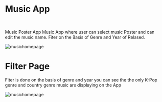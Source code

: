 <h1>Music App</h1>
<br/>
<p>Music Poster App
Music App where user can select music Poster and can edit the music name.
Fiter on the Basis of Genre and Year of Relased.</p>

![musichomepage](https://user-images.githubusercontent.com/101575981/205494002-bf1ccf77-b63f-4e41-a4e7-44368cd99a91.PNG)



<h1>Filter Page</h1>
Fiter is done on the basis of genre and year you can see the the only K-Pop genre  and country genre music are displaying on the App

![musichomepage](https://user-images.githubusercontent.com/101575981/205494045-b8c4cbae-a78a-427f-875b-b8f6104aebe5.PNG)

